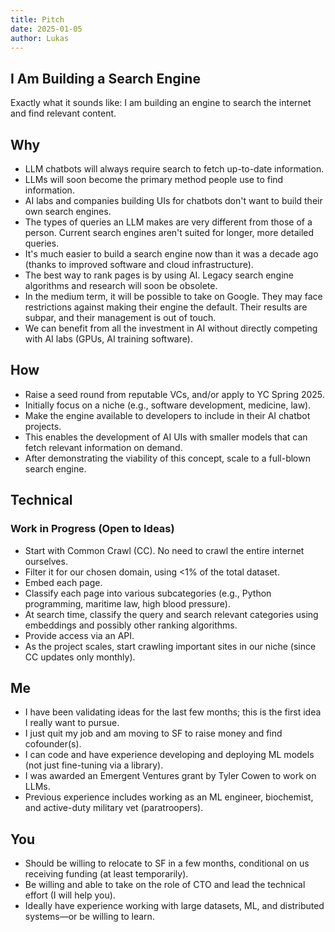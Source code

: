 ```yaml
---
title: Pitch
date: 2025-01-05 
author: Lukas
---
```

## I Am Building a Search Engine  
Exactly what it sounds like: I am building an engine to search the internet and find relevant content.  

## Why  
- LLM chatbots will always require search to fetch up-to-date information.  
- LLMs will soon become the primary method people use to find information.  
- AI labs and companies building UIs for chatbots don't want to build their own search engines.  
- The types of queries an LLM makes are very different from those of a person. Current search engines aren't suited for longer, more detailed queries.  
- It's much easier to build a search engine now than it was a decade ago (thanks to improved software and cloud infrastructure).  
- The best way to rank pages is by using AI. Legacy search engine algorithms and research will soon be obsolete.  
- In the medium term, it will be possible to take on Google. They may face restrictions against making their engine the default. Their results are subpar, and their management is out of touch.  
- We can benefit from all the investment in AI without directly competing with AI labs (GPUs, AI training software).  

## How  
- Raise a seed round from reputable VCs, and/or apply to YC Spring 2025.  
- Initially focus on a niche (e.g., software development, medicine, law).  
- Make the engine available to developers to include in their AI chatbot projects.  
- This enables the development of AI UIs with smaller models that can fetch relevant information on demand.  
- After demonstrating the viability of this concept, scale to a full-blown search engine.  

## Technical  
### Work in Progress (Open to Ideas)  
- Start with Common Crawl (CC). No need to crawl the entire internet ourselves.  
- Filter it for our chosen domain, using <1% of the total dataset.  
- Embed each page.  
- Classify each page into various subcategories (e.g., Python programming, maritime law, high blood pressure).  
- At search time, classify the query and search relevant categories using embeddings and possibly other ranking algorithms.  
- Provide access via an API.  
- As the project scales, start crawling important sites in our niche (since CC updates only monthly).  

## Me  
- I have been validating ideas for the last few months; this is the first idea I really want to pursue.  
- I just quit my job and am moving to SF to raise money and find cofounder(s).  
- I can code and have experience developing and deploying ML models (not just fine-tuning via a library).  
- I was awarded an Emergent Ventures grant by Tyler Cowen to work on LLMs.  
- Previous experience includes working as an ML engineer, biochemist, and active-duty military vet (paratroopers).  

## You  
- Should be willing to relocate to SF in a few months, conditional on us receiving funding (at least temporarily).  
- Be willing and able to take on the role of CTO and lead the technical effort (I will help you).  
- Ideally have experience working with large datasets, ML, and distributed systems—or be willing to learn.  



